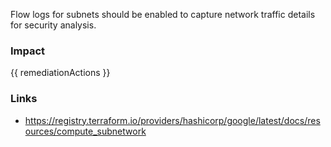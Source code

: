 
Flow logs for subnets should be enabled to capture network traffic details for security analysis.


### Impact
<!-- Add Impact here -->

<!-- DO NOT CHANGE -->
{{ remediationActions }}

### Links
- https://registry.terraform.io/providers/hashicorp/google/latest/docs/resources/compute_subnetwork


